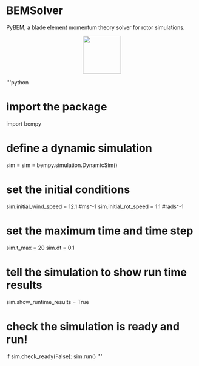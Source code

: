 # BEMSolver
PyBEM, a blade element momentum theory solver for rotor simulations. 
<p align="center">
  <img src="https://github.com/d-green1958/BEMSolver/assets/120178639/134f946d-d405-4df5-993f-9261fc4a6957" width = "100">
</p>

'''python
# import the package
import bempy

# define a dynamic simulation
sim = sim = bempy.simulation.DynamicSim()

# set the initial conditions
sim.initial_wind_speed = 12.1 #ms^-1
sim.initial_rot_speed = 1.1 #rads^-1

# set the maximum time and time step
sim.t_max = 20
sim.dt = 0.1

# tell the simulation to show run time results
sim.show_runtime_results = True

# check the simulation is ready and run!
if sim.check_ready(False):
    sim.run()
'''
